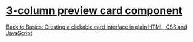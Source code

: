 # [3-column preview card component](https://www.frontendmentor.io/challenges/3column-preview-card-component-pH92eAR2-) #

[Back to Basics: Creating a clickable card interface in plain HTML, CSS and JavaScript](https://christianheilmann.com/2020/11/26/back-to-basics-creating-a-clickable-card-interface-in-plain-html-css-and-javascript/)
